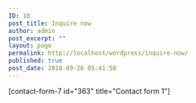 ```yaml
---
ID: 18
post_title: Inquire now
author: admin
post_excerpt: ""
layout: page
permalink: http://localhost/wordpress/inquire-now/
published: true
post_date: 2018-09-26 05:41:58
---
```

[contact-form-7 id="363" title="Contact form 1"]